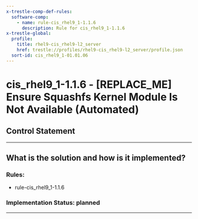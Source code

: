 ```yaml
---
x-trestle-comp-def-rules:
  software-comp:
    - name: rule-cis_rhel9_1-1.1.6
      description: Rule for cis_rhel9_1-1.1.6
x-trestle-global:
  profile:
    title: rhel9-cis_rhel9-l2_server
    href: trestle://profiles/rhel9-cis_rhel9-l2_server/profile.json
  sort-id: cis_rhel9_1-01.01.06
---
```


# cis_rhel9_1-1.1.6 - \[REPLACE_ME\] Ensure Squashfs Kernel Module Is Not Available (Automated)

## Control Statement

______________________________________________________________________

## What is the solution and how is it implemented?

<!-- For implementation status enter one of: implemented, partial, planned, alternative, not-applicable -->

<!-- Note that the list of rules under ### Rules: is read-only and changes will not be captured after assembly to JSON -->

<!-- Add control implementation description here for control: cis_rhel9_1-1.1.6 -->

### Rules:

  - rule-cis_rhel9_1-1.1.6

### Implementation Status: planned

______________________________________________________________________
